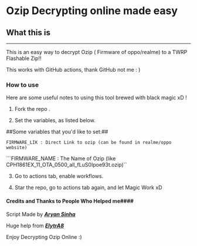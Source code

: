 # Ozip Decrypting online made easy #

## What this is ##
---------------------------------------------------------------------
This is an easy way to decrypt Ozip ( Firmware of oppo/realme) to a TWRP Flashable Zip!!

This works with GitHub actions, thank GitHub not me : )

### How to use ###

Here are some useful notes to using this tool brewed with black magic xD !

1. Fork the repo .

2. Set the variables, as listed below.

##Some variables that you'd like to set:##

```FIRMWARE_LIK : Direct Link to ozip (can be found in realme/oppo website)```

```FIRMWARE_NAME : The Name of Ozip (like CPH1861EX_11_OTA_0500_all_fLuS0Ipoe93t.ozip)``

3. Go to actions tab, enable workflows.

4. Star the repo, go to actions tab again, and let Magic Work xD


#### Credits and Thanks to People Who Helped me####

Script Made by [***Aryan Sinha***](https://github.com/techyminati)

Huge help from [***ElytrA8***](https://github.com/Elytra8)



Enjoy Decrypting Ozip Online :)